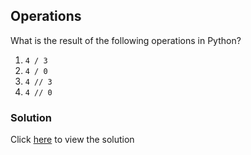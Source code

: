 ## Operations

What is the result of the following operations in Python?

1. `4 / 3`
2. `4 / 0`
3. `4 // 3`
4. `4 // 0`

### Solution

Click [here](solutions/numbers/operations.md) to view the solution
